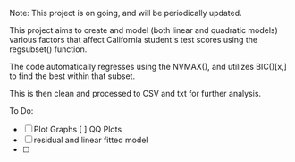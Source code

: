 Note: This project is on going, and will be periodically updated. 


This project aims to create and model (both linear and quadratic models) various factors that affect California student's test scores using the regsubset() function.

The code automatically regresses using the NVMAX(), and utilizes BIC()[x,] to find the best within that subset. 

This is then clean and processed to CSV and txt for further analysis. 

To Do:
-[ ] Plot Graphs
[ ] QQ Plots
-[ ] residual and linear fitted model
-[ ]
